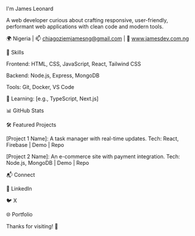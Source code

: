 I'm James Leonard  

A web developer curious about crafting responsive, user-friendly, performant web applications with clean code and modern tools.

🌍 Nigeria | 📫 chiagoziemjamesng@gmail.com | 🔗 www.jamesdev.com.ng

🔧 Skills





Frontend: HTML, CSS, JavaScript, React, Tailwind CSS



Backend: Node.js, Express, MongoDB



Tools: Git, Docker, VS Code



🌱 Learning: [e.g., TypeScript, Next.js]











📊 GitHub Stats







🛠️ Featured Projects





[Project 1 Name]: A task manager with real-time updates.
Tech: React, Firebase | Demo | Repo



[Project 2 Name]: An e-commerce site with payment integration.
Tech: Node.js, MongoDB | Demo | Repo

📬 Connect





💼 LinkedIn



🐦 X



🌐 Portfolio

Thanks for visiting! 🚀
